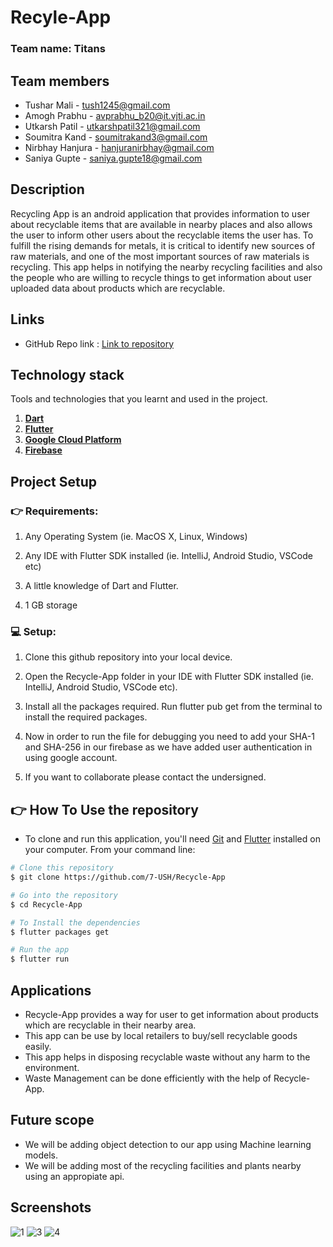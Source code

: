# Recyle-App

### Team name: Titans

## Team members
* Tushar Mali - tush1245@gmail.com
* Amogh Prabhu - avprabhu_b20@it.vjti.ac.in
* Utkarsh Patil - utkarshpatil321@gmail.com
* Soumitra Kand - soumitrakand3@gmail.com
* Nirbhay Hanjura - hanjuranirbhay@gmail.com
* Saniya Gupte - saniya.gupte18@gmail.com


## Description
Recycling App is an android application that provides information to user about recyclable items that are available in nearby places and also allows the user to inform other users about the recyclable items the user has.
To fulfill the rising demands for metals, it is critical to identify new sources of raw materials, and one of the most important sources of raw materials is recycling. This app helps in notifying the nearby recycling facilities and also the people who are willing to recycle things to get information about user uploaded data about products which are recyclable. 


## Links
* GitHub Repo link : [Link to repository](https://github.com/7-USH/Recycle-App)

## Technology stack

Tools and technologies that you learnt and used in the project.

1.  [**Dart**](https://dart.dev/)
2. [**Flutter**](https://flutter.dev/docs)
3. [**Google Cloud Platform**](https://console.cloud.google.com/)
4. [**Firebase**](https://firebase.google.com/)

## Project Setup
### 👉 Requirements:

1. Any Operating System (ie. MacOS X, Linux, Windows)

2. Any IDE with Flutter SDK installed (ie. IntelliJ, Android Studio, VSCode etc)

3. A little knowledge of Dart and Flutter.

4. 1 GB storage

### 💻 Setup:

1. Clone this github repository into your local device.

2. Open the Recycle-App folder in your IDE with Flutter SDK installed (ie. IntelliJ, Android Studio, VSCode etc).

3. Install all the packages required. Run flutter pub get from the terminal to install the required packages.

4. Now in order to run the file for debugging you need to add your SHA-1 and SHA-256 in our firebase as we have added user authentication in using google account.

5. If you want to collaborate please contact the undersigned.

## :point_right: How To Use the repository

- To clone and run this application, you'll need [Git](https://git-scm.com) and [Flutter](https://flutter.dev/docs/get-started/install) installed on your computer. From your command line:
```bash
# Clone this repository
$ git clone https://github.com/7-USH/Recycle-App

# Go into the repository
$ cd Recycle-App

# To Install the dependencies
$ flutter packages get

# Run the app
$ flutter run
```

## Applications

- Recycle-App provides a way for user to get information about products which are recyclable in their nearby area. 
- This app can be use by local retailers to buy/sell recyclable goods easily.
- This app helps in disposing recyclable waste without any harm to the environment.
- Waste Management can be done efficiently with the help of Recycle-App.

## Future scope
- We will be adding object detection to our app using Machine learning models.
- We will be adding most of the recycling facilities and plants nearby using an appropiate api.
## Screenshots
![1](https://user-images.githubusercontent.com/82898989/160222509-a359a15f-dd7b-4936-8ac3-6b3a3b639342.jpg)
![3](https://user-images.githubusercontent.com/82898989/160222513-d8cbb015-d6cc-40fd-9869-42400307793f.jpg)
![4](https://user-images.githubusercontent.com/82898989/160222515-c7da04b4-91e3-446b-b853-7f8c0348ab5c.jpg)

